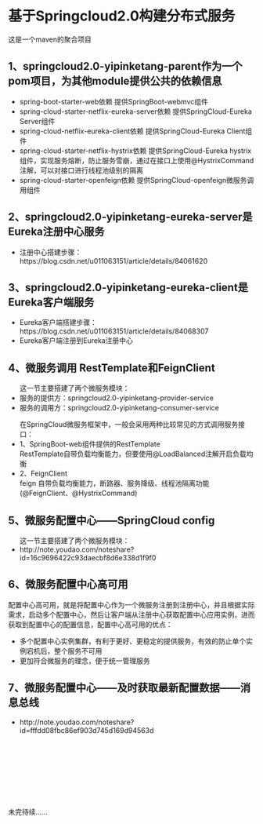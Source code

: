 # 基于Springcloud2.0构建分布式服务
<p>这是一个maven的聚合项目</p>
<h2>1、springcloud2.0-yipinketang-parent作为一个pom项目，为其他module提供公共的依赖信息</h2>
<ul>
  <li>spring-boot-starter-web依赖 提供SpringBoot-webmvc组件</li> 
  <li>spring-cloud-starter-netflix-eureka-server依赖 提供SpringCloud-Eureka Server组件</li> 
  <li>spring-cloud-netflix-eureka-client依赖 提供SpringCloud-Eureka Client组件</li> 
  <li>spring-cloud-starter-netflix-hystrix依赖 提供SpringCloud-Eureka hystrix组件，实现服务熔断，防止服务雪崩，通过在接口上使用@HystrixCommand注解，可以对接口进行线程池级别的隔离</li> 
  <li>spring-cloud-starter-openfeign依赖 提供SpringCloud-openfeign微服务调用组件</li> 
</ul>
<h2>2、springcloud2.0-yipinketang-eureka-server是Eureka注册中心服务</h2>
<ul>
<li>注册中心搭建步骤：https://blog.csdn.net/u011063151/article/details/84061620</li>
</ul>
<h2>3、springcloud2.0-yipinketang-eureka-client是Eureka客户端服务</h2>
<ul>
<li>Eureka客户端搭建步骤：https://blog.csdn.net/u011063151/article/details/84068307</li>
<li>Eureka客户端注册到Eureka注册中心</li>
</ul>
<h2>4、微服务调用 RestTemplate和FeignClient</h2>
<ul>这一节主要搭建了两个微服务模块：</br>
  <li>服务的提供方：springcloud2.0-yipinketang-provider-service</li>
  <li>服务的调用方：springcloud2.0-yipinketang-consumer-service</li>
 </ul>
<ul>在SpringCloud微服务框架中，一般会采用两种比较常见的方式调用服务接口：
  <li>1、SpringBoot-web组件提供的RestTemplate </br> RestTemplate自带负载均衡能力，但要使用@LoadBalanced注解开启负载均衡</li> 
  <li>2、FeignClient </br> feign 自带负载均衡能力，断路器、服务降级、线程池隔离功能 (@FeignClient、@HystrixCommand)</li>
</ul>

<h2>5、微服务配置中心——SpringCloud config</h2>
<ul>这一节主要搭建了两个微服务模块：</br>
  <li>http://note.youdao.com/noteshare?id=16c9696422c93daecbf8d6e338d1f9f0</li>
</ul>

<h2>6、微服务配置中心高可用</h2>
<p>配置中心高可用，就是将配置中心作为一个微服务注册到注册中心，并且根据实际需求，启动多个配置中心，然后让客户端从注册中心获取配置中心应用实例，进而获取到配置中心的配置信息，配置中心高可用的优点：</p>
<ul>
  <li>多个配置中心实例集群，有利于更好、更稳定的提供服务，有效的防止单个实例宕机后，整个服务不可用</li>
  <li>更加符合微服务的理念，便于统一管理服务</li>
</ul>

<h2>7、微服务配置中心——及时获取最新配置数据——消息总线</h2>
<ul>
  <li>http://note.youdao.com/noteshare?id=fffdd08fbc86ef903d745d169d94563d</li>
</ul>
  
  
  
  
  
  
  
  
  
  
  
  
  
  
 </br> </br> </br> </br> </br> </br> </br> 
<p>未完待续......</p>
